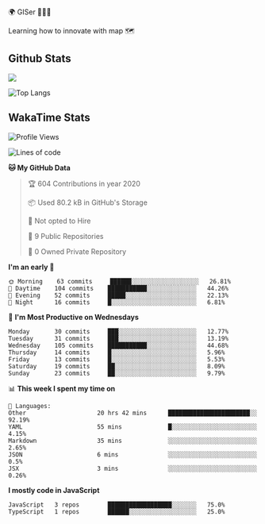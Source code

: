🌍 GISer 👨🏻‍💻

Learning how to innovate with map 🗺

## Github Stats

![](https://github-readme-stats.vercel.app/api?username=lkcozy&show_icons=true&theme=tokyonight&hide_title=true)

![Top Langs](https://github-readme-stats.vercel.app/api/top-langs/?username=lkcozy&layout=compact&theme=tokyonight)

## WakaTime Stats

<!--START_SECTION:waka-->
![Profile Views](http://img.shields.io/badge/Profile%20Views-50-blue)

![Lines of code](https://img.shields.io/badge/From%20Hello%20World%20I've%20written-300620%20Lines%20of%20code-blue)

**🐱 My GitHub Data** 

> 🏆 604 Contributions in year 2020
 > 
> 📦 Used 80.2 kB in GitHub's Storage 
 > 
> 🚫 Not opted to Hire
 > 
> 📜 9 Public Repositories 
 > 
> 🔑 0 Owned Private Repository 
 > 
**I'm an early 🐤** 

```text
🌞 Morning    63 commits     ██████░░░░░░░░░░░░░░░░░░░   26.81% 
🌆 Daytime    104 commits    ███████████░░░░░░░░░░░░░░   44.26% 
🌃 Evening    52 commits     █████░░░░░░░░░░░░░░░░░░░░   22.13% 
🌙 Night      16 commits     █░░░░░░░░░░░░░░░░░░░░░░░░   6.81%

```
📅 **I'm Most Productive on Wednesdays** 

```text
Monday       30 commits     ███░░░░░░░░░░░░░░░░░░░░░░   12.77% 
Tuesday      31 commits     ███░░░░░░░░░░░░░░░░░░░░░░   13.19% 
Wednesday    105 commits    ███████████░░░░░░░░░░░░░░   44.68% 
Thursday     14 commits     █░░░░░░░░░░░░░░░░░░░░░░░░   5.96% 
Friday       13 commits     █░░░░░░░░░░░░░░░░░░░░░░░░   5.53% 
Saturday     19 commits     ██░░░░░░░░░░░░░░░░░░░░░░░   8.09% 
Sunday       23 commits     ██░░░░░░░░░░░░░░░░░░░░░░░   9.79%

```


📊 **This week I spent my time on** 

```text
💬 Languages: 
Other                    20 hrs 42 mins      ███████████████████████░░   92.19% 
YAML                     55 mins             █░░░░░░░░░░░░░░░░░░░░░░░░   4.15% 
Markdown                 35 mins             ░░░░░░░░░░░░░░░░░░░░░░░░░   2.65% 
JSON                     6 mins              ░░░░░░░░░░░░░░░░░░░░░░░░░   0.5% 
JSX                      3 mins              ░░░░░░░░░░░░░░░░░░░░░░░░░   0.26%

```

**I mostly code in JavaScript** 

```text
JavaScript   3 repos        ██████████████████░░░░░░░   75.0% 
TypeScript   1 repos        ██████░░░░░░░░░░░░░░░░░░░   25.0%

```



<!--END_SECTION:waka-->
